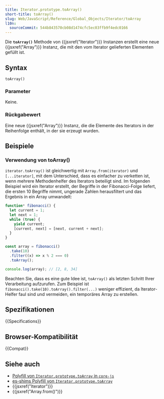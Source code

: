 ```yaml
---
title: Iterator.prototype.toArray()
short-title: toArray()
slug: Web/JavaScript/Reference/Global_Objects/Iterator/toArray
l10n:
  sourceCommit: 544b843570cb08d1474cfc5ec03ffb9f4edc0166
---
```


Die **`toArray()`** Methode von {{jsxref("Iterator")}} Instanzen erstellt eine neue {{jsxref("Array")}} Instanz, die mit den vom Iterator gelieferten Elementen gefüllt ist.

## Syntax

```js-nolint
toArray()
```

### Parameter

Keine.

### Rückgabewert

Eine neue {{jsxref("Array")}} Instanz, die die Elemente des Iterators in der Reihenfolge enthält, in der sie erzeugt wurden.

## Beispiele

### Verwendung von toArray()

`iterator.toArray()` ist gleichwertig mit `Array.from(iterator)` und `[...iterator]`, mit dem Unterschied, dass es einfacher zu verketten ist, wenn mehrere Methodenhelfer des Iterators beteiligt sind. Im folgenden Beispiel wird ein Iterator erstellt, der Begriffe in der Fibonacci-Folge liefert, die ersten 10 Begriffe nimmt, ungerade Zahlen herausfiltert und das Ergebnis in ein Array umwandelt:

```js
function* fibonacci() {
  let current = 1;
  let next = 1;
  while (true) {
    yield current;
    [current, next] = [next, current + next];
  }
}

const array = fibonacci()
  .take(10)
  .filter((x) => x % 2 === 0)
  .toArray();

console.log(array); // [2, 8, 34]
```

Beachten Sie, dass es eine gute Idee ist, `toArray()` als letzten Schritt Ihrer Verarbeitung aufzurufen. Zum Beispiel ist `fibonacci().take(10).toArray().filter(...)` weniger effizient, da Iterator-Helfer faul sind und vermeiden, ein temporäres Array zu erstellen.

## Spezifikationen

{{Specifications}}

## Browser-Kompatibilität

{{Compat}}

## Siehe auch

- [Polyfill von `Iterator.prototype.toArray` in `core-js`](https://github.com/zloirock/core-js#iterator-helpers)
- [es-shims Polyfill von `Iterator.prototype.toArray`](https://www.npmjs.com/package/es-iterator-helpers)
- {{jsxref("Iterator")}}
- {{jsxref("Array.from()")}}
